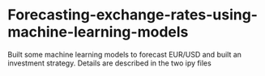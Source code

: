 # Forecasting-exchange-rates-using-machine-learning-models
Built some machine learning models to forecast EUR/USD and built an investment strategy.
Details are described in the two ipy files
